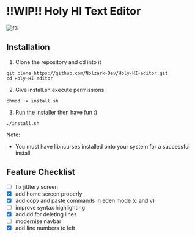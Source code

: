 # !!WIP!! Holy HI Text Editor


![f3](https://github.com/user-attachments/assets/51ece034-6667-4533-b833-c35450d9b3f6)

## Installation

1. Clone the repository and cd into it
```
git clone https://github.com/Nolzark-Dev/Holy-HI-editor.git
cd Holy-HI-editor
```
2. Give install.sh execute permissions
```
chmod +x install.sh
```
3. Run the installer then have fun :)
```
./install.sh
```

Note:
- You must have libncurses installed onto your system for a successful install

## Feature Checklist
- [ ] fix jitttery screen
- [x] add home screen properly
- [x] add copy and paste commands in eden mode (c and v)
- [ ] improve syntax highlighting
- [x] add dd for deleting lines
- [ ] modernise navbar
- [x] add line numbers to left
